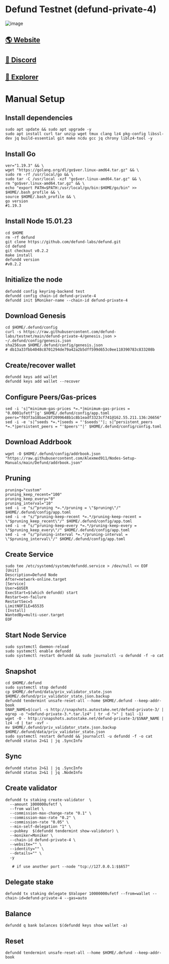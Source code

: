 # Defund Testnet (defund-private-4)

![image](https://miro.medium.com/max/750/1*ARSUtObxo8xSh2kReWgv2Q.webp)

## <a href="https://defund.app/">🌎 Website </a>
## <a href="https://discord.gg/bWZqS6xBcK">💎 Discord </a>
## <a href="https://defund.explorers.guru/">🚀 Explorer </a>

# Manual Setup

## Install dependencies
```
sudo apt update && sudo apt upgrade -y
sudo apt install curl tar unzip wget tmux clang lz4 pkg-config libssl-dev jq build-essential git make ncdu gcc jq chrony liblz4-tool -y
```
## Install Go
```
ver="1.19.3" && \
wget "https://golang.org/dl/go$ver.linux-amd64.tar.gz" && \
sudo rm -rf /usr/local/go && \
sudo tar -C /usr/local -xzf "go$ver.linux-amd64.tar.gz" && \
rm "go$ver.linux-amd64.tar.gz" && \
echo "export PATH=$PATH:/usr/local/go/bin:$HOME/go/bin" >> $HOME/.bash_profile && \
source $HOME/.bash_profile && \
go version    
#1.19.3
```
## Install Node 15.01.23

```
cd $HOME
rm -rf defund
git clone https://github.com/defund-labs/defund.git
cd defund
git checkout v0.2.2
make install
defundd version         
#v0.2.2
```

## Initialize the node
```
defundd config keyring-backend test
defundd config chain-id defund-private-4
defundd init $Moniker-name --chain-id defund-private-4
```

## Download Genesis
```
cd $HOME/.defund/config
curl -s https://raw.githubusercontent.com/defund-labs/testnet/main/defund-private-4/genesis.json > ~/.defund/config/genesis.json
sha256sum $HOME/.defund/config/genesis.json
# db13a33fbb4048c8701294de79a42a2b5dff599d653c0ee110390783c833208b
```
## Create/recover wallet
```
defundd keys add wallet
defundd keys add wallet --recover
```

## Configure Peers/Gas-prices
```
sed -i 's|^minimum-gas-prices *=.*|minimum-gas-prices = "0.0001ufetf"|g' $HOME/.defund/config/app.toml
peers="f03f3a18bae28f2099648b1c8b1eadf3323cf741@162.55.211.136:26656"
sed -i -e 's|^seeds *=.*|seeds = "'$seeds'"|; s|^persistent_peers *=.*|persistent_peers = "'$peers'"|' $HOME/.defund/config/config.toml
```
## Download Addrbook
```
wget -O $HOME/.defund/config/addrbook.json "https://raw.githubusercontent.com/Alexmed911/Nodes-Setup-Manuals/main/Defund/addrbook.json"
```
## Pruning
```
pruning="custom"
pruning_keep_recent="100"
pruning_keep_every="0"
pruning_interval="10"
sed -i -e "s/^pruning *=.*/pruning = \"$pruning\"/" $HOME/.defund/config/app.toml
sed -i -e "s/^pruning-keep-recent *=.*/pruning-keep-recent = \"$pruning_keep_recent\"/" $HOME/.defund/config/app.toml
sed -i -e "s/^pruning-keep-every *=.*/pruning-keep-every = \"$pruning_keep_every\"/" $HOME/.defund/config/app.toml
sed -i -e "s/^pruning-interval *=.*/pruning-interval = \"$pruning_interval\"/" $HOME/.defund/config/app.toml
```
## Create Service
```
sudo tee /etc/systemd/system/defundd.service > /dev/null << EOF
[Unit]
Description=Defund Node
After=network-online.target
[Service]
User=$USER
ExecStart=$(which defundd) start
Restart=on-failure
RestartSec=5
LimitNOFILE=65535
[Install]
WantedBy=multi-user.target
EOF
```
## Start Node Service
```
sudo systemctl daemon-reload
sudo systemctl enable defundd
sudo systemctl restart defundd && sudo journalctl -u defundd -f -o cat
```
## Snapshot
```
cd $HOME/.defund
sudo systemctl stop defundd
cp $HOME/.defund/data/priv_validator_state.json $HOME/.defund/priv_validator_state.json.backup
defundd tendermint unsafe-reset-all --home $HOME/.defund --keep-addr-book
SNAP_NAME=$(curl -s http://snapshots.autostake.net/defund-private-3/ | egrep -o ">defund-private-3.*.tar.lz4" | tr -d ">" | tail -1)
wget -O - http://snapshots.autostake.net/defund-private-3/$SNAP_NAME | lz4 -d | tar -xvf -
mv $HOME/.defund/priv_validator_state.json.backup $HOME/.defund/data/priv_validator_state.json
sudo systemctl restart defundd && journalctl -u defundd -f -o cat
defundd status 2>&1 | jq .SyncInfo
```
## Sync
```
defundd status 2>&1 | jq .SyncInfo
defundd status 2>&1 | jq .NodeInfo
```
## Create validator
```
defundd tx staking create-validator  \      
  --amount 1000000ufetf \
  --from wallet \
  --commission-max-change-rate "0.1" \
  --commission-max-rate "0.2" \
  --commission-rate "0.05" \
  --min-self-delegation "1" \
  --pubkey  $(defundd tendermint show-validator) \
  --moniker=Moniker \
  --chain-id defund-private-4 \
  --website="" \
  --identity="" \
  --details="" \
  -y
  
   # if use another port --node "tcp://127.0.0.1:$$657"
```
##  Delegate stake
```
defundd tx staking delegate $Valoper 10000000ufetf --from=wallet --chain-id=defund-private-4 --gas=auto
```
##  Balance
```
defundd q bank balances $(defundd keys show wallet -a)
```
##  Reset
```
defundd tendermint unsafe-reset-all --home $HOME/.defund --keep-addr-book
